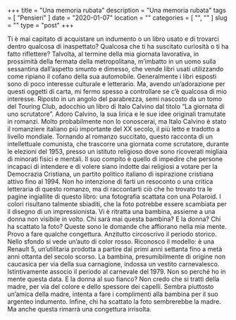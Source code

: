 +++
title = "Una memoria rubata"
description = "Una memoria rubata"
tags = [ "Pensieri" ]
date = "2020-01-07"
location = ""
categories = [
  "",
  ""
]
slug = ""
type = "post"
+++

Ti è mai capitato di acquistare un indumento o un libro usato e di trovarci dentro qualcosa di inaspettato?  Qualcosa che ti ha suscitato curiosità o ti ha fatto  riflettere? Talvolta, al termine della mia giornata lavorativa, in prossimità della fermata della metropolitana, m’imbatto in un uomo sulla sessantina dall’aspetto smunto e dimesso, che vende libri usati utilizzando come ripiano il cofano della sua automobile. Generalmente i libri esposti sono di poco interesse culturale e letterario.  Ma, avendo un’adorazione per questi oggetti di carta, mi fermo spesso a controllare se c’è qualcosa di mio interesse. Riposto in un angolo del parabrezza, semi nascosto da un tomo del Touring Club, adocchio un libro di Italo Calvino dal titolo “La giornata di uno scrutatore”.  Adoro Calvino, la sua lirica e le sue idee originali tramutate in romanzi. Molto probabilmente non lo conoscerai, ma Italo Calvino è stato il romanziere italiano più importante del XX secolo, il più letto e tradotto a livello mondiale. Tornando al romanzo succitato, questo racconta di un intellettuale comunista, che trascorre una giornata come scrutatore, durante le elezioni del 1953, presso un istituto religioso dove sono ricoverati migliaia di minorati fisici e mentali. Il suo compito è quello di impedire che persone incapaci di intendere e di volere siano indotte dai religiosi a votare per la Democrazia Cristiana, un partito politico italiano di ispirazione cristiana attivo fino al 1994. Non ho intenzione di farti un resoconto o una critica letteraria di questo romanzo, ma di raccontarti ciò che ho trovato tra le pagine ingiallite di questo libro: una fotografia scattata con una Polaroid. I colori risultano talmente sbiaditi, che la foto potrebbe essere scambiata per il disegno di un impressionista. Vi è ritratta una bambina, assieme a una donna non visibile in volto. Chi sarà mai questa bambina? E la donna? Chi ha scattato la foto? Queste sono le domande che affiorano nella mia mente. Provo a fare qualche congettura. Anzitutto circoscrivo il periodo storico. Nello sfondo si vede un’auto di color rosso. Riconosco il modello: è una Renault 5, un’utilitaria prodotta a partire dai primi anni settanta fino a metà anni ottanta del secolo scorso. La bambina, presumibilmente di origine non caucasica per via della sua carnagione, indossa un vestito carnevalesco. Istintivamente associo il periodo al carnevale del 1979. Non so perché ho in mente questa data.  E la donna al suo fianco? Non credo che si tratti della madre, per via del colore e dello spessore dei capelli. Sembra piuttosto un’amica della madre, intenta a fare i complimenti alla bambina per il suo argenteo indumento. Infine, chi ha scattato la foto sembrerebbe la madre. Ma anche questa rimarrà una congettura irrisolta.
